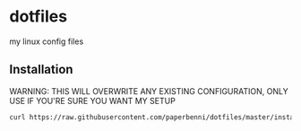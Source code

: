 # dotfiles
my linux config files
## Installation
WARNING: THIS WILL OVERWRITE ANY EXISTING CONFIGURATION, ONLY USE IF YOU'RE SURE YOU WANT MY SETUP
```sh
curl https://raw.githubusercontent.com/paperbenni/dotfiles/master/install.sh | bash
```
